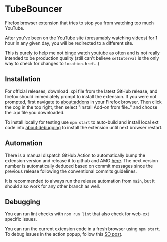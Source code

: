 # TubeBouncer
Firefox browser extension that tries to stop you from watching too much YouTube.

After you've been on the YouTube site (presumably watching videos) for 1 hour in any given day, you will be redirected to a different site.

This is purely to help me not binge watch youtube as often and is not really intended to be production quality (still can't believe `setInterval` is the only way to check for changes to `location.href`...)

## Installation

For official releases, download .xpi file from the latest GitHub release, and firefox should immediately prompt to install the extension.
If you were not prompted, first navigate to [about:addons](about:addons) in your Firefox browser.
Then click the cog in the top right, then select "Install Add-on from file.." and choose the .xpi file you downloaded.

To install locally for testing use `npm start` to auto-build and install local ext code into [about:debugging](about:debugging) to install the extension until next browser restart.

## Automation

There is a manual dispatch GitHub Action to automatically bump the extension version and release it to github and AMO [here](https://github.com/niehusst/TubeBouncer/actions/workflows/release.yml). The next version number is automatically deduced based on commit messages since the previous release following the conventional commits guidelines.

It is recommended to always run the release automation from `main`, but it should also work for any other branch as well.

## Debugging

You can run lint checks with `npm run lint` that also check for web-ext specific issues.

You can run the current extension code in a fresh browser using `npm start`. To debug issues in
the action popup, follow this [SO post](https://stackoverflow.com/a/39583033/9718199).

